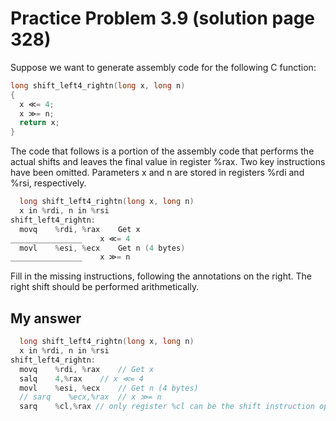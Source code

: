 
# Practice Problem 3.9 (solution page 328)
Suppose we want to generate assembly code for the following C function:

```c
long shift_left4_rightn(long x, long n)
{
  x ≪= 4;
  x ≫= n;
  return x;
}
```

The code that follows is a portion of the assembly code that performs the actual shifts and leaves the final value in register %rax. Two key instructions have been omitted. Parameters x and n are stored in registers %rdi and %rsi, respectively.

```c
  long shift_left4_rightn(long x, long n)
  x in %rdi, n in %rsi
shift_left4_rightn:
  movq    %rdi, %rax	Get x
________________	x ≪= 4
  movl    %esi, %ecx    Get n (4 bytes)
________________	x ≫= n
```

Fill in the missing instructions, following the annotations on the right. The right shift should be performed arithmetically.

## My answer
```c
  long shift_left4_rightn(long x, long n)
  x in %rdi, n in %rsi
shift_left4_rightn:
  movq    %rdi, %rax	// Get x
  salq    4,%rax	// x ≪= 4
  movl    %esi, %ecx    // Get n (4 bytes)
  // sarq    %ecx,%rax	// x ≫= n
  sarq    %cl,%rax // only register %cl can be the shift instruction operand
```